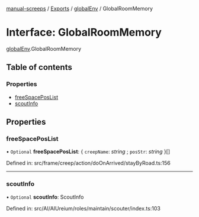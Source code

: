 [manual-screeps](../README.md) / [Exports](../modules.md) / [globalEnv](../modules/globalenv.md) / GlobalRoomMemory

# Interface: GlobalRoomMemory

[globalEnv](../modules/globalenv.md).GlobalRoomMemory

## Table of contents

### Properties

- [freeSpacePosList](globalenv.globalroommemory.md#freespaceposlist)
- [scoutInfo](globalenv.globalroommemory.md#scoutinfo)

## Properties

### freeSpacePosList

• `Optional` **freeSpacePosList**: { `creepName`: *string* ; `posStr`: *string*  }[]

Defined in: src/frame/creep/action/doOnArrived/stayByRoad.ts:156

___

### scoutInfo

• `Optional` **scoutInfo**: ScoutInfo

Defined in: src/AI/AIUreium/roles/maintain/scouter/index.ts:103

